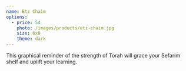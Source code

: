 ```yaml
---
name: Etz Chaim
options:
  - price: 54
    photo: /images/products/etz-chaim.jpg
    size: 6x8
    theme: dark
---
```


This graphical reminder of the strength of Torah will grace your Sefarim shelf and uplift your learning.